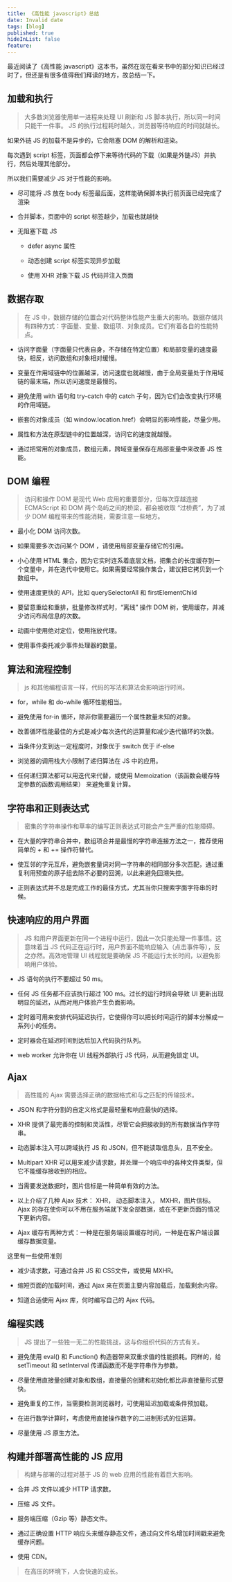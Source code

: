 ```yaml
---
title: 《高性能 javascript》总结
date: Invalid date
tags: [blog]
published: true
hideInList: false
feature: 
---
```

最近阅读了《高性能 javascript》这本书，虽然在现在看来书中的部分知识已经过时了，但还是有很多值得我们拜读的地方，故总结一下。

## 加载和执行

> 大多数浏览器使用单一进程来处理 UI 刷新和 JS 脚本执行，所以同一时间只能干一件事。 JS 的执行过程耗时越久，浏览器等待响应的时间就越长。

如果外链 JS 的加载不是异步的，它会阻塞 DOM 的解析和渲染。

每次遇到 script 标签，页面都会停下来等待代码的下载（如果是外链JS）并执行，然后处理其他部分。

所以我们需要减少 JS 对于性能的影响。

* 尽可能将 JS 放在 body 标签最后面，这样能确保脚本执行前页面已经完成了渲染

* 合并脚本，页面中的 script 标签越少，加载也就越快

* 无阻塞下载 JS

    * defer async 属性

    * 动态创建 script 标签实现异步加载

    * 使用 XHR 对象下载 JS 代码并注入页面

## 数据存取

> 在 JS 中，数据存储的位置会对代码整体性能产生重大的影响。数据存储共有四种方式：字面量、变量、数组项、对象成员。它们有着各自的性能特点。

* 访问字面量（字面量只代表自身，不存储在特定位置）和局部变量的速度最快，相反，访问数组和对象相对缓慢。

* 变量在作用域链中的位置越深，访问速度也就越慢，由于全局变量处于作用域链的最末端，所以访问速度是最慢的。

* 避免使用 with 语句和 try-catch 中的 catch 子句，因为它们会改变执行环境的作用域链。

* 嵌套的对象成员（如 window.location.href）会明显的影响性能，尽量少用。

* 属性和方法在原型链中的位置越深，访问它的速度就越慢。

* 通过把常用的对象成员，数组元素，跨域变量保存在局部变量中来改善 JS 性能。

## DOM 编程

> 访问和操作 DOM 是现代 Web 应用的重要部分，但每次穿越连接 ECMAScript 和 DOM 两个岛屿之间的桥梁，都会被收取 “过桥费”，为了减少 DOM 编程带来的性能消耗，需要注意一些地方。

* 最小化 DOM 访问次数。

* 如果需要多次访问某个 DOM ，请使用局部变量存储它的引用。

* 小心使用 HTML 集合，因为它实时连系着底层文档，把集合的长度缓存到一个变量中，并在迭代中使用它。如果需要经常操作集合，建议把它拷贝到一个数组中。

* 使用速度更快的 API，比如 querySelectorAll 和 firstElementChild

* 要留意重绘和重排，批量修改样式时，“离线” 操作 DOM 树，使用缓存，并减少访问布局信息的次数。

* 动画中使用绝对定位，使用拖放代理。

* 使用事件委托减少事件处理器的数量。

## 算法和流程控制

> js 和其他编程语言一样，代码的写法和算法会影响运行时间。

* for，while 和 do-while 循环性能相当。

* 避免使用 for-in 循环，除非你需要遍历一个属性数量未知的对象。

* 改善循环性能最佳的方式是减少每次迭代的运算量和减少迭代循环的次数。

* 当条件分支到达一定程度时，对象优于 switch 优于 if-else

* 浏览器的调用栈大小限制了递归算法在 JS 中的应用。

* 任何递归算法都可以用迭代来代替，或使用 Memoization（该函数会缓存特定参数的函数调用结果） 来避免重复计算。

## 字符串和正则表达式

> 密集的字符串操作和草率的编写正则表达式可能会产生严重的性能障碍。

* 在大量的字符串合并中，数组项合并是最慢的字符串连接方法之一，推荐使用简单的 + 和 += 操作符替代。

* 使互邻的字元互斥，避免嵌套量词对同一字符串的相同部分多次匹配，通过重复利用预查的原子组去除不必要的回溯，以此来避免回溯失控。

* 正则表达式并不总是完成工作的最佳方式，尤其当你只搜索字面字符串的时候。

## 快速响应的用户界面

> JS 和用户界面更新在同一个进程中运行，因此一次只能处理一件事情。这意味着当 JS 代码正在运行时，用户界面不能响应输入（点击事件等），反之亦然。高效地管理 UI 线程就是要确保 JS 不能运行太长时间，以避免影响用户体验。

* JS 语句的执行不要超过 50 ms。

* 任何 JS 任务都不应该执行超过 100 ms。过长的运行时间会导致 UI 更新出现明显的延迟，从而对用户体验产生负面影响。

* 定时器可用来安排代码延迟执行，它使得你可以把长时间运行的脚本分解成一系列小的任务。

* 定时器会在延迟时间到达后加入代码执行队列。

* web worker 允许你在 UI 线程外部执行 JS 代码，从而避免锁定 UI。

## Ajax

> 高性能的 Ajax 需要选择正确的数据格式和与之匹配的传输技术。

* JSON 和字符分割的自定义格式是最轻量和响应最快的选择。

* XHR 提供了最完善的控制和灵活性，尽管它会把接收到的所有数据当作字符串。

* 动态脚本注入可以跨域执行 JS 和 JSON，但不能读取信息头，且不安全。

* Multipart XHR 可以用来减少请求数，并处理一个响应中的各种文件类型，但它不能缓存接收到的相应。

* 当需要发送数据时，图片信标是一种简单有效的方法。

* 以上介绍了几种 Ajax 技术： XHR， 动态脚本注入， MXHR，图片信标。Ajax 的存在使你可以不用在服务端就下发全部数据，或在不更新页面的情况下更新内容。

* Ajax 缓存有两种方式：一种是在服务端设置缓存时间，一种是在客户端设置缓存数据变量。

这里有一些使用准则

* 减少请求数，可通过合并 JS 和 CSS文件，或使用 MXHR。

* 缩短页面的加载时间，通过 Ajax 来在页面主要内容加载后，加载剩余内容。

* 知道合适使用 Ajax 库，何时编写自己的 Ajax 代码。

## 编程实践

> JS 提出了一些独一无二的性能挑战，这与你组织代码的方式有关。

* 避免使用 eval() 和 Function() 构造器带来双重求值的性能损耗。同样的，给 setTimeout 和 setInterval 传递函数而不是字符串作为参数。

* 尽量使用直接量创建对象和数组，直接量的创建和初始化都比非直接量形式要快。

* 避免重复的工作，当需要检测浏览器时，可使用延迟加载或条件预加载。

* 在进行数学计算时，考虑使用直接操作数字的二进制形式的位运算。

* 尽量使用 JS 原生方法。

## 构建并部署高性能的 JS 应用

> 构建与部署的过程对基于 JS 的 web 应用的性能有着巨大影响。

* 合并 JS 文件以减少 HTTP 请求数。

* 压缩 JS 文件。

* 服务端压缩（Gzip 等）静态文件。

* 通过正确设置 HTTP 响应头来缓存静态文件，通过向文件名增加时间戳来避免缓存问题。

* 使用 CDN。



> 在高压的环境下，人会快速的成长。